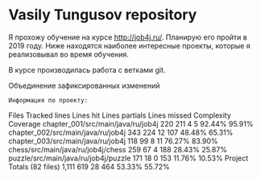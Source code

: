 # Vasily Tungusov repository

Я прохожу обучение на курсе http://job4j.ru/. Планирую его пройти в 2019 году. 
Ниже находятся наиболее интересные проекты, которые я реализовывал во время обучения.

В курсе производилась работа с ветками git.

Объединение зафиксированных изменений

    Информация по проекту:

  Files		                            Tracked lines   Lines hit   Lines partials  Lines missed    Complexity  Coverage
  chapter_001/src/main/java/ru/job4j	220	            211	        4	            5	            92.44%	    95.91%
  chapter_002/src/main/java/ru/job4j	343	            224	        12	            107	            48.48%	    65.31%
  chapter_003/src/main/java/ru/job4j	118	            99	        8	            11	            76.27%	    83.90%
  chess/src/main/java/ru/job4j/chess	259	            67	        4	            188	            28.43%	    25.87%
  puzzle/src/main/java/ru/job4j/puzzle	171	            18	        0	            153	            11.76%	    10.53%
  Project Totals (82 files)	            1,111	        619	        28	            464             53.33%      55.72%